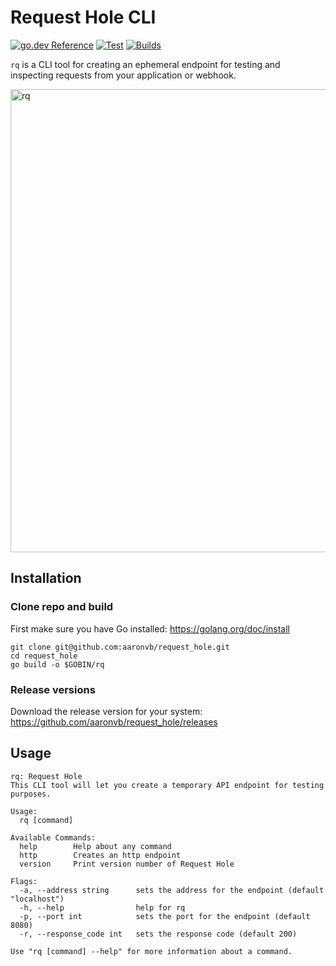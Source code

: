 # Request Hole CLI
[![go.dev Reference](https://img.shields.io/badge/go.dev-reference-007d9c?logo=go&logoColor=white&style=flat)](https://pkg.go.dev/github.com/aaronvb/request_hole) 
[![Test](https://github.com/aaronvb/request_hole/workflows/Test/badge.svg)](https://github.com/aaronvb/request_hole/actions/workflows/tests.yml)
[![Builds](https://github.com/aaronvb/request_hole/workflows/Builds/badge.svg)](https://github.com/aaronvb/request_hole/actions/workflows/builds.yml)

`rq` is a CLI tool for creating an ephemeral endpoint for testing and inspecting requests from your application or webhook.

<img width="741" alt="rq" src="https://user-images.githubusercontent.com/100900/120058797-f9d90780-bfe8-11eb-9b1d-f65a27773600.png">

## Installation
### Clone repo and build
First make sure you have Go installed: https://golang.org/doc/install
```
git clone git@github.com:aaronvb/request_hole.git
cd request_hole
go build -o $GOBIN/rq
```
### Release versions
Download the release version for your system: https://github.com/aaronvb/request_hole/releases

## Usage
```
rq: Request Hole
This CLI tool will let you create a temporary API endpoint for testing purposes.

Usage:
  rq [command]

Available Commands:
  help        Help about any command
  http        Creates an http endpoint
  version     Print version number of Request Hole

Flags:
  -a, --address string      sets the address for the endpoint (default "localhost")
  -h, --help                help for rq
  -p, --port int            sets the port for the endpoint (default 8080)
  -r, --response_code int   sets the response code (default 200)

Use "rq [command] --help" for more information about a command.
```


